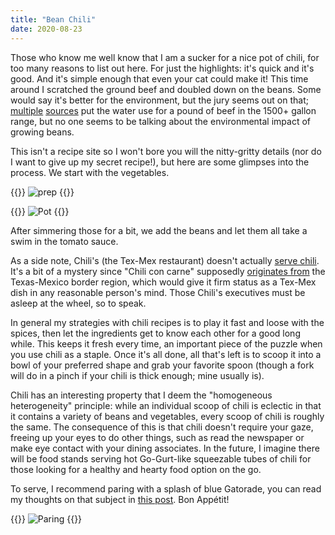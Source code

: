 ```yaml
---
title: "Bean Chili"
date: 2020-08-23
---
```


Those who know me well know that I am a sucker for a nice pot of chili, for too many reasons to list out here. For just the highlights: it's quick and it's good. And it's simple enough that even your cat could make it! This time around I scratched the ground beef and doubled down on the beans. Some would say it's better for the environment, but the jury seems out on that; [multiple](https://www.beefresearch.ca/blog/cattle-feed-water-use/) [sources](https://water.usgs.gov/edu/activity-watercontent.php) put the water use for a pound of beef in the 1500+ gallon range, but no one seems to be talking about the environmental impact of growing beans.

This isn't a recipe site so I won't bore you will the nitty-gritty details (nor do I want to give up my secret recipe!), but here are some glimpses into the process. We start with the vegetables.

{{<img>}}
![prep](/bean-chili/prep.jpg)
{{</img>}}

{{<img>}}
![Pot](/bean-chili/pot.jpg)
{{</img>}}

After simmering those for a bit, we add the beans and let them all take a swim in the tomato sauce.

As a side note, Chili's (the Tex-Mex restaurant) doesn't actually [serve chili](https://www.chilis.com/menu). It's a bit of a mystery since "Chili con carne" supposedly [originates from](https://en.wikipedia.org/wiki/Chili_con_carne) the Texas-Mexico border region, which would give it firm status as a Tex-Mex dish in any reasonable person's mind. Those Chili's executives must be asleep at the wheel, so to speak.

In general my strategies with chili recipes is to play it fast and loose with the spices, then let the ingredients get to know each other for a good long while. This keeps it fresh every time, an important piece of the puzzle when you use chili as a staple. Once it's all done, all that's left is to scoop it into a bowl of your preferred shape and grab your favorite spoon (though a fork will do in a pinch if your chili is thick enough; mine usually is).

Chili has an interesting property that I deem the "homogeneous heterogeneity" principle: while an individual scoop of chili is eclectic in that it contains a variety of beans and vegetables, every scoop of chili is roughly the same. The consequence of this is that chili doesn't require your gaze, freeing up your eyes to do other things, such as read the newspaper or make eye contact with your dining associates. In the future, I imagine there will be food stands serving hot Go-Gurt-like squeezable tubes of chili for those looking for a healthy and hearty food option on the go.

To serve, I recommend paring with a splash of blue Gatorade, you can read my thoughts on that subject in [this post](/gatorade). Bon Appétit!

{{<img>}}
![Paring](/bean-chili/pair.jpg)
{{</img>}}